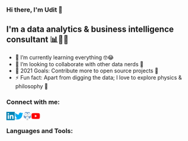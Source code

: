 ### Hi there, I'm Udit 👋

## I'm a data analytics & business intelligence consultant 📊👨‍💻

- 🌱 I’m currently learning everything 🤓😂
- 💞️ I’m looking to collaborate with other data nerds 🤩
- 🥅 2021 Goals: Contribute more to open source projects 🎯
- ⚡ Fun fact: Apart from digging the data; I love to explore physics & philosophy 🌌

### Connect with me:

[<img align="left" alt="Udit | LinkedIn" width="22px" src="Images/LinkedIn.svg"/>][linkedin]
[<img align="left" alt="Udit | Twitter" width="22px" src="Images/Twitter.svg"/>][twitter]
[<img align="left" alt="Udit | Data.World" width="22px" src="Images/DataWorld.svg"/>][data.world]
[<img align="left" alt="Udit | YouTube" width="22px" src="Images/YouTube.svg"/>][youtube]

<br />

### Languages and Tools:

[linkedin]: https://www.linkedin.com/in/uditkumarchatterjee/
[twitter]: https://twitter.com/quantumudit
[data.world]: https://data.world/dataman-udit
[youtube]: https://www.youtube.com/channel/UCKS7gum4_d3zFOFgdL2uLdA
